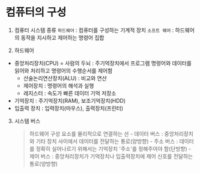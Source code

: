 # 컴퓨터의 구성

1. 컴퓨터 시스템 종류
   `하드웨어` : 컴퓨터를 구성하는 기계적 장치
   `소프트 웨어` : 하드웨어의 동작을 지시하고 제어하는 명령어 집합

2. 하드웨어

- 중앙처리장치(CPU) = 사람의 두뇌 : 주기억장치에서 프로그램 명령어와 데이터를 읽어와 처리하고 명령어의 수행순서를 제어함
  - 산술논리연산장치(ALU) : 비교와 연산
  - 제어장치 : 명령어의 해석과 실행
  - 레지스터 : 속도가 빠른 데이터 기억 저장소
- 기억장치 : 주기억장치(RAM), 보조기억장치(HDD)
- 입출력 장치 : 입력장치(마우스), 출력장치(프린터)

3.  시스템 버스
    > 하드웨어 구성 요소를 물리적으로 연결하는 선
        - 데이터 버스 : 중앙처리장치와 기타 장치 사이에서 데이터를 전달하는 통로(양방향)
        - 주소 버스 : 데이터를 정확히 실어나르기 위해서는 기억장치 '주소'를 정해주어야 함(단방향)
        - 제어 버스 :  중앙처리장치가 기억장치나 입출력장치에 제어 신호를 전달하는 통로(양방향)
